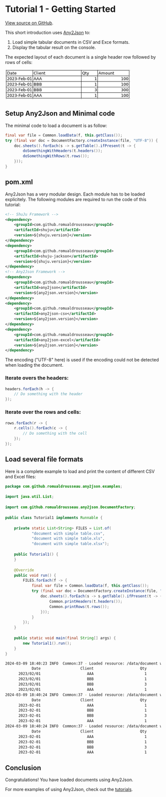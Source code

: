 # Tutorial 1 - Getting Started

[View source on GitHub](https://github.com/RomualdRousseau/Any2Json-Examples).

This short introduction uses [Any2Json](https://github.com/RomualdRousseau/Any2Json) to:

1. Load simple tabular documents in CSV and Exce formats.
2. Display the tabular result on the console.

The expected layout of each document is a single header row followed by rows of cells:

![document with simple table](images/tutorial1_data.png)

## Setup Any2Json and Minimal code

The minimal code to load a document is as follow:

```java
final var file = Common.loadData(f, this.getClass());
try (final var doc = DocumentFactory.createInstance(file, "UTF-8")) {
    doc.sheets().forEach(s -> s.getTable().ifPresent(t -> {
        doSomethingWithHeaders(t.headers());
        doSomethingWithRows(t.rows());
    }));
}
```

## pom.xml

Any2Json has a very modular design. Each module has to be loaded explicitely. The following modules are
required to run the code of this tutorial:

```xml
<!-- ShuJu Framework -->
<dependency>
    <groupId>com.github.romualdrousseau</groupId>
    <artifactId>shuju</artifactId>
    <version>${shuju.version}</version>
</dependency>
<dependency>
    <groupId>com.github.romualdrousseau</groupId>
    <artifactId>shuju-jackson</artifactId>
    <version>${shuju.version}</version>
</dependency>
<!-- Any2Json Framework -->
<dependency>
    <groupId>com.github.romualdrousseau</groupId>
    <artifactId>any2json</artifactId>
    <version>${any2json.version}</version>
</dependency>
<dependency>
    <groupId>com.github.romualdrousseau</groupId>
    <artifactId>any2json-csv</artifactId>
    <version>${any2json.version}</version>
</dependency>
<dependency>
    <groupId>com.github.romualdrousseau</groupId>
    <artifactId>any2json-excel</artifactId>
    <version>${any2json.version}</version>
</dependency>
```

The encoding ("UTF-8" here) is used if the encoding could not be detected when loading the document.

### Iterate overs the headers:

```java
headers.forEach(h -> {
    // Do something with the header
});
```

### Iterate over the rows and cells:

```java
rows.forEach(r -> {
    r.cells().forEach(c -> {
        // Do something with the cell
    });
});
```

## Load several file formats

Here is a complete example to load and print the content of different CSV and Excel files:

```java
package com.github.romualdrousseau.any2json.examples;

import java.util.List;

import com.github.romualdrousseau.any2json.DocumentFactory;

public class Tutorial1 implements Runnable {

    private static List<String> FILES = List.of(
            "document with simple table.csv",
            "document with simple table.xls",
            "document with simple table.xlsx");

    public Tutorial1() {
    }

    @Override
    public void run() {
        FILES.forEach(f -> {
            final var file = Common.loadData(f, this.getClass());
            try (final var doc = DocumentFactory.createInstance(file, "UTF-8")) {
                doc.sheets().forEach(s -> s.getTable().ifPresent(t -> {
                    Common.printHeaders(t.headers());
                    Common.printRows(t.rows());
                }));
            }
        });
    }

    public static void main(final String[] args) {
        new Tutorial1().run();
    }
}
```

```bash
2024-03-09 18:40:23 INFO  Common:37 - Loaded resource: /data/document with simple table.csv
            Date                  Client                     Qty                  Amount
      2023/02/01                     AAA                       1                     100
      2023/02/01                     BBB                       1                     100
      2023/02/01                     BBB                       3                     300
      2023/02/01                     AAA                       1                     100
2024-03-09 18:40:24 INFO  Common:37 - Loaded resource: /data/document with simple table.xls
            Date                  Client                     Qty                  Amount                        
      2023-02-01                     AAA                       1                     100                        
      2023-02-01                     BBB                       1                     100                        
      2023-02-01                     BBB                       3                     300                        
      2023-02-01                     AAA                       1                     100                        
2024-03-09 18:40:24 INFO  Common:37 - Loaded resource: /data/document with simple table.xlsx
            Date                  Client                     Qty                  Amount
      2023-02-01                     AAA                       1                     100
      2023-02-01                     BBB                       1                     100
      2023-02-01                     BBB                       3                     300
      2023-02-01                     AAA                       1                     100
```

## Conclusion

Congratulations! You have loaded documents using Any2Json.

For more examples of using Any2Json, check out the [tutorials](index.md).